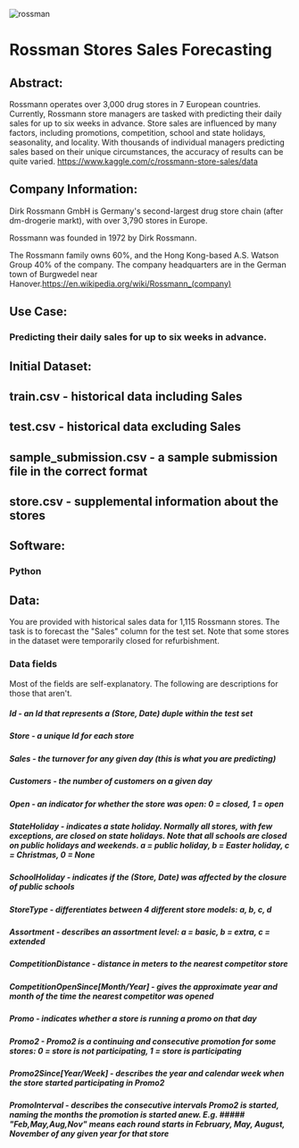 ![rossman](https://user-images.githubusercontent.com/19572673/62430687-d2b39680-b6ed-11e9-83e0-ae936209d6fe.png)
# Rossman Stores Sales Forecasting

## Abstract:
Rossmann operates over 3,000 drug stores in 7 European countries. Currently, Rossmann store managers are tasked with predicting their daily sales for up to six weeks in advance. Store sales are influenced by many factors, including promotions, competition, school and state holidays, seasonality, and locality. With thousands of individual managers predicting sales based on their unique circumstances, the accuracy of results can be quite varied. https://www.kaggle.com/c/rossmann-store-sales/data

## Company Information:
Dirk Rossmann GmbH is Germany's second-largest drug store chain (after dm-drogerie markt), with over 3,790 stores in Europe.

Rossmann was founded in 1972 by Dirk Rossmann.

The Rossmann family owns 60%, and the Hong Kong-based A.S. Watson Group 40% of the company. The company headquarters are in the German town of Burgwedel near Hanover.https://en.wikipedia.org/wiki/Rossmann_(company)

###
## Use Case:
### Predicting their daily sales for up to six weeks in advance.
## Initial Dataset:
## train.csv - historical data including Sales
## test.csv - historical data excluding Sales
## sample_submission.csv - a sample submission file in the correct format
## store.csv - supplemental information about the stores
## Software:
### Python

## Data:

You are provided with historical sales data for 1,115 Rossmann stores. The task is to forecast the "Sales" column for the test set. Note that some stores in the dataset were temporarily closed for refurbishment.

### Data fields
Most of the fields are self-explanatory. The following are descriptions for those that aren't.

##### Id - an Id that represents a (Store, Date) duple within the test set
##### Store - a unique Id for each store
##### Sales - the turnover for any given day (this is what you are predicting)
##### Customers - the number of customers on a given day
##### Open - an indicator for whether the store was open: 0 = closed, 1 = open
##### StateHoliday - indicates a state holiday. Normally all stores, with few exceptions, are closed on state holidays. Note that all schools are closed on public holidays and weekends. a = public holiday, b = Easter holiday, c = Christmas, 0 = None
##### SchoolHoliday - indicates if the (Store, Date) was affected by the closure of public schools
##### StoreType - differentiates between 4 different store models: a, b, c, d
##### Assortment - describes an assortment level: a = basic, b = extra, c = extended
##### CompetitionDistance - distance in meters to the nearest competitor store
##### CompetitionOpenSince[Month/Year] - gives the approximate year and month of the time the nearest competitor was opened
##### Promo - indicates whether a store is running a promo on that day
##### Promo2 - Promo2 is a continuing and consecutive promotion for some stores: 0 = store is not participating, 1 = store is participating
##### Promo2Since[Year/Week] - describes the year and calendar week when the store started participating in Promo2
##### PromoInterval - describes the consecutive intervals Promo2 is started, naming the months the promotion is started anew. E.g. ##### "Feb,May,Aug,Nov" means each round starts in February, May, August, November of any given year for that store

